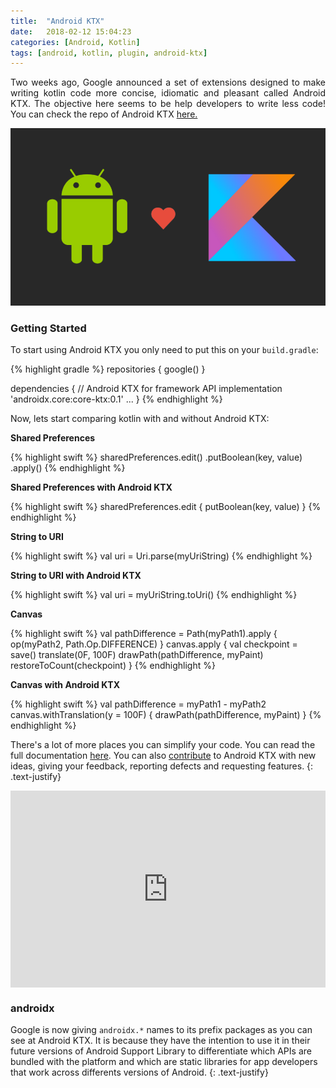 ```yaml
---
title:  "Android KTX"
date:   2018-02-12 15:04:23
categories: [Android, Kotlin]
tags: [android, kotlin, plugin, android-ktx]
---
```


<p style="text-align: justify; font-family: -apple-system, BlinkMacSystemFont, sans-serif;" > Two weeks ago, Google announced a set of extensions designed to make writing kotlin code more concise, idiomatic and pleasant called Android KTX. The objective here seems to be help developers to write less code! You can check the repo of Android KTX <a href="https://github.com/android/android-ktx">here.</a></p> 

<img src="https://github.com/antoniosj/blog-examples/blob/master/Photos%20from%20blog/kotlin-android-learn.png?raw=true"/>


### Getting Started
To start using Android KTX you only need to put this on your `build.gradle`:


{% highlight gradle %}
repositories {
    google()
}

dependencies {
    // Android KTX for framework API
    implementation 'androidx.core:core-ktx:0.1'
    ...
}
{% endhighlight %}


Now, lets start comparing kotlin with and without Android KTX: 

**Shared Preferences**


{% highlight swift %}
sharedPreferences.edit()
           .putBoolean(key, value)
           .apply()
{% endhighlight %}     


**Shared Preferences with Android KTX**


{% highlight swift %}
sharedPreferences.edit { 
    putBoolean(key, value) 
}
{% endhighlight %}

**String to URI**

{% highlight swift %}
val uri = Uri.parse(myUriString)
{% endhighlight %}


**String to URI with Android KTX**


{% highlight swift %}
val uri = myUriString.toUri()
{% endhighlight %}


**Canvas**


{% highlight swift %}
val pathDifference = Path(myPath1).apply {
    op(myPath2, Path.Op.DIFFERENCE)
}
canvas.apply {
  val checkpoint = save()
  translate(0F, 100F)
  drawPath(pathDifference, myPaint)
  restoreToCount(checkpoint)
}
{% endhighlight %}


**Canvas with Android KTX**


{% highlight swift %}
val pathDifference = myPath1 - myPath2
canvas.withTranslation(y = 100F) {
    drawPath(pathDifference, myPaint)
}
{% endhighlight %}



There's a lot of more places you can simplify your code. You can read the full documentation [here](https://android.github.io/android-ktx/core-ktx/). You can also [contribute](https://github.com/android/android-ktx/blob/master/CONTRIBUTING.md) to Android KTX with new ideas, giving your feedback, reporting defects and requesting features. 
{: .text-justify}




<iframe width="100%" height="315" align="middle" src="https://www.youtube.com/embed/kmvS3sZF_y0" frameborder="0" allow="autoplay; encrypted-media" allowfullscreen></iframe>





### androidx


Google is now giving `androidx.*` names to its prefix packages as you can see at Android KTX. It is because they have the intention to use it in their future versions of Android Support Library to differentiate which APIs are bundled with the platform and which are static libraries for app developers that work across differents versions of Android.
{: .text-justify}

	
